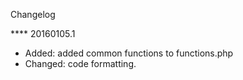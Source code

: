 Changelog

**** 20160105.1
* Added: added common functions to functions.php
* Changed: code formatting.